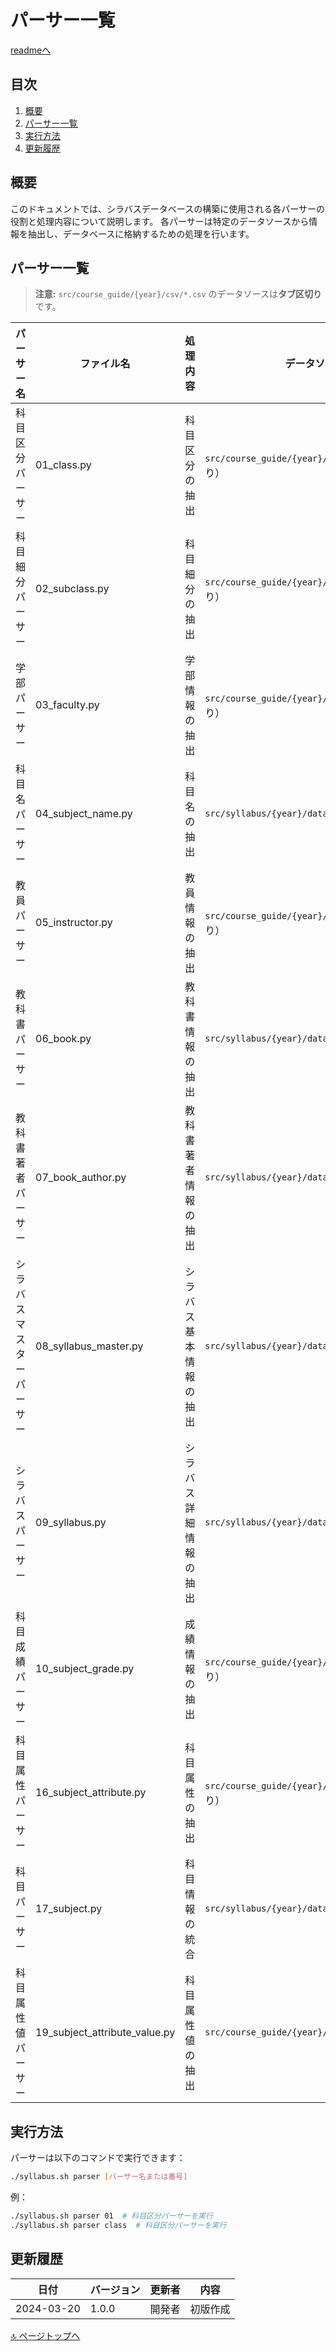 <!--
更新時の注意事項:
- 準拠とは、類推せずに内容に従うこと
- 更新は docs/doc.md に準拠すること
-->

# パーサー一覧

[readmeへ](../../README.md)

## 目次
1. [概要](#概要)
2. [パーサー一覧](#パーサー一覧)
3. [実行方法](#実行方法)
4. [更新履歴](#更新履歴)

## 概要

このドキュメントでは、シラバスデータベースの構築に使用される各パーサーの役割と処理内容について説明します。
各パーサーは特定のデータソースから情報を抽出し、データベースに格納するための処理を行います。

## パーサー一覧

> **注意:** `src/course_guide/{year}/csv/*.csv` のデータソースは**タブ区切り**です。

| パーサー名 | ファイル名 | 処理内容 | データソース |
|------------|------------|----------|--------------|
| 科目区分パーサー | 01_class.py | 科目区分の抽出 | `src/course_guide/{year}/csv/*.csv`（タブ区切り） |
| 科目細分パーサー | 02_subclass.py | 科目細分の抽出 | `src/course_guide/{year}/csv/*.csv`（タブ区切り） |
| 学部パーサー | 03_faculty.py | 学部情報の抽出 | `src/course_guide/{year}/csv/*.csv`（タブ区切り） |
| 科目名パーサー | 04_subject_name.py | 科目名の抽出 | `src/syllabus/{year}/data/syllabus_{year}.db` |
| 教員パーサー | 05_instructor.py | 教員情報の抽出 | `src/course_guide/{year}/csv/*.csv`（タブ区切り） |
| 教科書パーサー | 06_book.py | 教科書情報の抽出 | `src/syllabus/{year}/data/syllabus_{year}.db` |
| 教科書著者パーサー | 07_book_author.py | 教科書著者情報の抽出 | `src/syllabus/{year}/data/syllabus_{year}.db` |
| シラバスマスターパーサー | 08_syllabus_master.py | シラバス基本情報の抽出 | `src/syllabus/{year}/data/syllabus_{year}.db` |
| シラバスパーサー | 09_syllabus.py | シラバス詳細情報の抽出 | `src/syllabus/{year}/data/syllabus_{year}.db` |
| 科目成績パーサー | 10_subject_grade.py | 成績情報の抽出 | `src/course_guide/{year}/csv/*.csv`（タブ区切り） |
| 科目属性パーサー | 16_subject_attribute.py | 科目属性の抽出 | `src/course_guide/{year}/csv/*.csv`（タブ区切り） |
| 科目パーサー | 17_subject.py | 科目情報の統合 | `src/syllabus/{year}/data/syllabus_{year}.db` |
| 科目属性値パーサー | 19_subject_attribute_value.py | 科目属性値の抽出 | `src/course_guide/{year}/csv/*.csv` |

## 実行方法

パーサーは以下のコマンドで実行できます：

```bash
./syllabus.sh parser [パーサー名または番号]
```

例：
```bash
./syllabus.sh parser 01  # 科目区分パーサーを実行
./syllabus.sh parser class  # 科目区分パーサーを実行
```

## 更新履歴

| 日付 | バージョン | 更新者 | 内容 |
|------|------------|--------|------|
| 2024-03-20 | 1.0.0 | 開発者 | 初版作成 |

[🔝 ページトップへ](#パーサー一覧) 